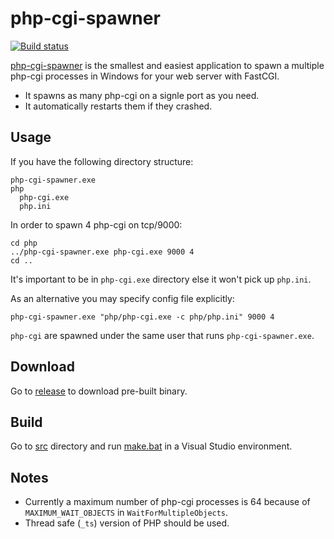 # php-cgi-spawner
[![Build status](https://ci.appveyor.com/api/projects/status/6f2rqvltmp9ax4nd?svg=true)](https://ci.appveyor.com/project/deemru/php-cgi-spawner)

[php-cgi-spawner](https://github.com/deemru/php-cgi-spawner) is the smallest and easiest application to spawn a multiple php-cgi processes in Windows for your web server with FastCGI.

- It spawns as many php-cgi on a signle port as you need.
- It automatically restarts them if they crashed.

## Usage

If you have the following directory structure:

```
php-cgi-spawner.exe
php
  php-cgi.exe
  php.ini
```

In order to spawn 4 php-cgi on tcp/9000:

```
cd php
../php-cgi-spawner.exe php-cgi.exe 9000 4
cd ..
```

It's important to be in `php-cgi.exe` directory else it won't pick up `php.ini`.

As an alternative you may specify config file explicitly:

```
php-cgi-spawner.exe "php/php-cgi.exe -c php/php.ini" 9000 4
```

`php-cgi` are spawned under the same user that runs `php-cgi-spawner.exe`.

## Download

Go to [release](https://github.com/deemru/php-cgi-spawner/releases/latest) to download pre-built binary.

## Build

Go to [src](src) directory and run [make.bat](src/make.bat) in a Visual Studio environment.

## Notes

- Currently a maximum number of php-cgi processes is 64 because of `MAXIMUM_WAIT_OBJECTS` in `WaitForMultipleObjects`.
- Thread safe (`_ts`) version of PHP should be used.
